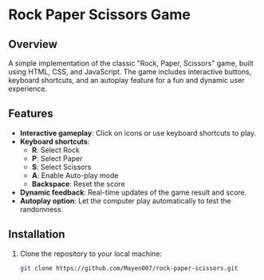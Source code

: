 # Rock Paper Scissors Game

## Overview
A simple implementation of the classic "Rock, Paper, Scissors" game, built using HTML, CSS, and JavaScript. The game includes interactive buttons, keyboard shortcuts, and an autoplay feature for a fun and dynamic user experience.

## Features
- **Interactive gameplay**: Click on icons or use keyboard shortcuts to play.
- **Keyboard shortcuts**:
  - **R**: Select Rock
  - **P**: Select Paper
  - **S**: Select Scissors
  - **A**: Enable Auto-play mode
  - **Backspace**: Reset the score
- **Dynamic feedback**: Real-time updates of the game result and score.
- **Autoplay option**: Let the computer play automatically to test the randomness.

## Installation
1. Clone the repository to your local machine:
   ```bash
   git clone https://github.com/Mayen007/rock-paper-scissors.git
